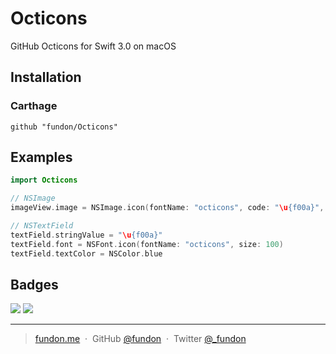 # Octicons

GitHub Octicons for Swift 3.0 on macOS 

## Installation

### Carthage

```
github "fundon/Octicons"
```

## Examples

```swift
import Octicons

// NSImage
imageView.image = NSImage.icon(fontName: "octicons", code: "\u{f00a}", size: CGSize(width: 100, height: 100))

// NSTextField
textField.stringValue = "\u{f00a}"
textField.font = NSFont.icon(fontName: "octicons", size: 100)
textField.textColor = NSColor.blue
```

## Badges

![](https://img.shields.io/badge/license-MIT-blue.svg)
![](https://img.shields.io/badge/status-stable-green.svg)

---

> [fundon.me](https://fundon.me) &nbsp;&middot;&nbsp;
> GitHub [@fundon](https://github.com/fundon) &nbsp;&middot;&nbsp;
> Twitter [@_fundon](https://twitter.com/_fundon)

